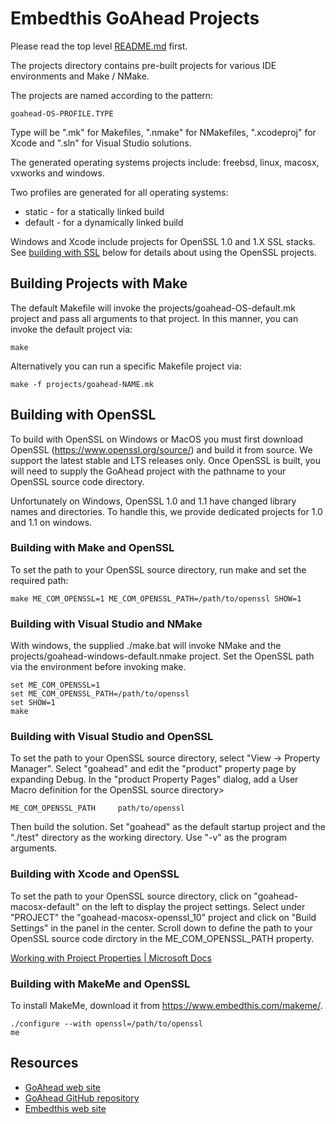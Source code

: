 Embedthis GoAhead Projects
===

Please read the top level [README.md](../README.md) first.

The projects directory contains pre-built projects for various IDE environments and Make / NMake.

The projects are named according to the pattern:

    goahead-OS-PROFILE.TYPE

Type will be ".mk" for Makefiles, ".nmake" for NMakefiles, ".xcodeproj" for Xcode and ".sln" for Visual Studio solutions.

The generated operating systems projects include: freebsd, linux, macosx, vxworks and windows.

Two profiles are generated for all operating systems:

* static - for a statically linked build
* default - for a dynamically linked build

Windows and Xcode include projects for OpenSSL 1.0 and 1.X SSL stacks. See
<a href="openssl">building with SSL</a> below for details about using the OpenSSL projects.

<a name="openssl"></a>

## Building Projects with Make

The default Makefile will invoke the projects/goahead-OS-default.mk project and pass all arguments to that project. In this manner, you can invoke the default project via:

    make

Alternatively you can run a specific Makefile project via:

    make -f projects/goahead-NAME.mk

## Building with OpenSSL

To build with OpenSSL on Windows or MacOS you must first download OpenSSL (https://www.openssl.org/source/) and build it from source. We support the latest stable and LTS releases only. Once OpenSSL is built, you will need to supply the GoAhead project with the pathname to your OpenSSL source code directory.

Unfortunately on Windows, OpenSSL 1.0 and 1.1 have changed library names and directories. To handle this, we provide dedicated projects for 1.0 and 1.1 on windows.

### Building with Make and OpenSSL

To set the path to your OpenSSL source directory, run make and set the required path:

    make ME_COM_OPENSSL=1 ME_COM_OPENSSL_PATH=/path/to/openssl SHOW=1

### Building with Visual Studio and NMake

With windows, the supplied ./make.bat will invoke NMake and the projects/goahead-windows-default.nmake project. Set the OpenSSL path via the environment before invoking make.

    set ME_COM_OPENSSL=1
    set ME_COM_OPENSSL_PATH=/path/to/openssl
    set SHOW=1
    make

### Building with Visual Studio and OpenSSL

To set the path to your OpenSSL source directory, select "View -> Property Manager". Select "goahead" and edit the "product" property page by expanding Debug. In the "product Property Pages" dialog, add a User Macro definition for the OpenSSL source directory>

    ME_COM_OPENSSL_PATH     path/to/openssl

Then build the solution. Set "goahead" as the default startup project and the "./test" directory as the working directory. Use "-v" as the program arguments.

### Building with Xcode and OpenSSL

To set the path to your OpenSSL source directory, click on "goahead-macosx-default" on the left to display the project settings. Select under "PROJECT" the "goahead-macosx-openssl_10" project and click on "Build Settings" in the panel in the center. Scroll down to define the path to your OpenSSL source code dirctory in the ME_COM_OPENSSL_PATH property.

[Working with Project Properties | Microsoft Docs](https://docs.microsoft.com/en-us/previous-versions/669zx6zc(v=vs.140)#user-defined-macros)

### Building with MakeMe and OpenSSL

To install MakeMe, download it from https://www.embedthis.com/makeme/.

    ./configure --with openssl=/path/to/openssl
    me

Resources
---
  - [GoAhead web site](https://www.embedthis.com/)
  - [GoAhead GitHub repository](http://github.com/embedthis/goahead)
  - [Embedthis web site](https://www.embedthis.com/)
